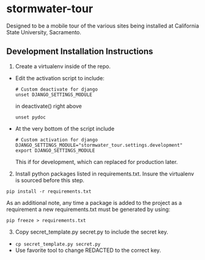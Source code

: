 # stormwater-tour
Designed to be a mobile tour of the various sites being installed at California State University, Sacramento.

## Development Installation Instructions
1. Create a virtualenv inside of the repo.
  * Edit the activation script to include:

    ```
    # Custom deactivate for django
    unset DJANGO_SETTINGS_MODULE
    ```
    in deactivate() right above
    ```
    unset pydoc
    ```
  * At the very bottom of the script include

    ```
    # Custom activation for django
    DJANGO_SETTINGS_MODULE="stormwater_tour.settings.development"
    export DJANGO_SETTINGS_MODULE
    ```
    This if for development, which can replaced for production later.

2. Install python packages listed in requirements.txt. Insure the virtualenv is sourced before this step.

  ```
  pip install -r requirements.txt
  ```

  As an additional note, any time a package is added to the project as a requirement a new requirements.txt must be generated by using:

  ```
  pip freeze > requirements.txt
  ```

3. Copy secret_template.py secret.py to include the secret key.
  * ```cp secret_template.py secret.py```
  * Use favorite tool to change REDACTED to the correct key.
